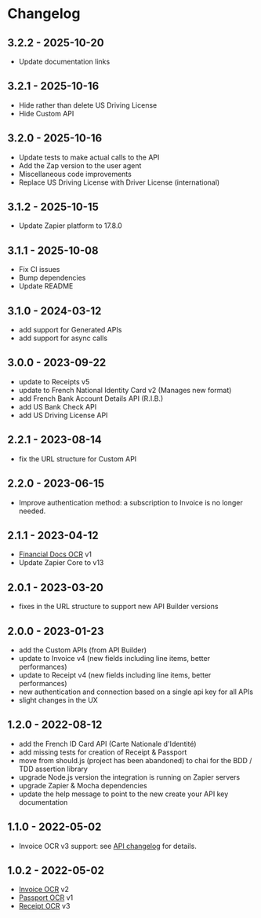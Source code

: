 # Changelog

## 3.2.2 - 2025-10-20
- Update documentation links

## 3.2.1 - 2025-10-16
- Hide rather than delete US Driving License
- Hide Custom API

## 3.2.0 - 2025-10-16
- Update tests to make actual calls to the API
- Add the Zap version to the user agent
- Miscellaneous code improvements
- Replace US Driving License with Driver License (international)

## 3.1.2 - 2025-10-15
- Update Zapier platform to 17.8.0

## 3.1.1 - 2025-10-08
- Fix CI issues
- Bump dependencies
- Update README

## 3.1.0 - 2024-03-12
- add support for Generated APIs
- add support for async calls

## 3.0.0 - 2023-09-22
- update to Receipts v5
- update to French National Identity Card v2 (Manages new format)
- add French Bank Account Details API (R.I.B.) 
- add US Bank Check API 
- add US Driving License API

## 2.2.1 - 2023-08-14
- fix the URL structure for Custom API

## 2.2.0 - 2023-06-15
- Improve authentication method: a subscription to Invoice is no longer needed.

## 2.1.1 - 2023-04-12
- [Financial Docs OCR](https://docs.mindee.com/v1/off-the-shelf-products/financial-documents-ocr) v1
- Update Zapier Core to v13

## 2.0.1 - 2023-03-20
- fixes in the URL structure to support new API Builder versions

## 2.0.0 - 2023-01-23
- add the Custom APIs (from API Builder)
- update to Invoice v4 (new fields including line items, better performances)
- update to Receipt v4 (new fields including line items, better performances)
- new authentication and connection based on a single api key for all APIs
- slight changes in the UX

## 1.2.0 - 2022-08-12
- add the French ID Card API (Carte Nationale d'Identité)
- add missing tests for creation of Receipt & Passport
- move from should.js (project has been abandoned) to chai for the BDD / TDD assertion library
- upgrade Node.js version the integration is running on Zapier servers
- upgrade Zapier & Mocha dependencies
- update the help message to point to the new create your API key documentation

## 1.1.0 - 2022-05-02
- Invoice OCR v3 support: see [API changelog](https://docs.mindee.com/v1/releases/releases-notes-invoice-ocr#version-3) for details.

## 1.0.2 - 2022-05-02
- [Invoice OCR](https://docs.mindee.com/v1/off-the-shelf-products/invoice-ocr) v2
- [Passport OCR](https://docs.mindee.com/v1/off-the-shelf-products/passport-ocr) v1
- [Receipt OCR](https://docs.mindee.com/v1/off-the-shelf-products/receipt-ocr) v3

